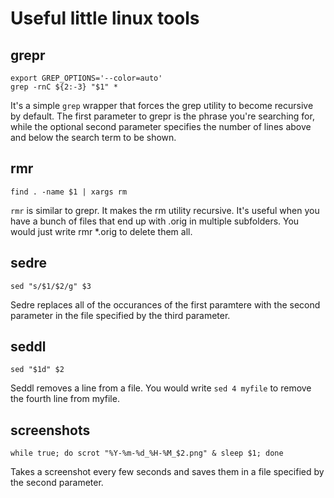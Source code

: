 Useful little linux tools
=========================

grepr
-----

    export GREP_OPTIONS='--color=auto'
    grep -rnC ${2:-3} "$1" *

It's a simple `grep` wrapper that forces the grep utility to become recursive by default. The first parameter to grepr is the phrase you're searching for, while the optional second parameter specifies the number of lines above and below the search term to be shown. 

rmr
---

    find . -name $1 | xargs rm
    
`rmr` is similar to grepr. It makes the rm utility recursive. It's useful when you have a bunch of files that end up with .orig in multiple subfolders. You would just write rmr *.orig to delete them all.


sedre
-----
   
    sed "s/$1/$2/g" $3
   
Sedre replaces all of the occurances of the first paramtere with the second parameter in the file specified by the third parameter.


seddl
----

    sed "$1d" $2
    
Seddl removes a line from a file. You would write `sed 4 myfile` to remove the fourth line from myfile.

screenshots
----------

    while true; do scrot "%Y-%m-%d_%H-%M_$2.png" & sleep $1; done

Takes a screenshot every few seconds and saves them in a file specified by the second parameter.
